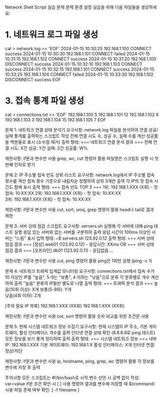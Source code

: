 Network Shell Script 실습 문제
문제 환경 설정
실습을 위해 다음 파일들을 생성하세요:
# 1. 네트워크 로그 파일 생성
cat > network.log << 'EOF'
2024-01-15 10:30:25 192.168.1.100 CONNECT success
2024-01-15 10:30:30 192.168.1.101 CONNECT failed
2024-01-15 10:31:15 192.168.1.102 CONNECT success
2024-01-15 10:31:20 192.168.1.100 DISCONNECT success
2024-01-15 10:32:10 192.168.1.103 CONNECT success
2024-01-15 10:32:15 192.168.1.101 CONNECT success
2024-01-15 10:33:25 192.168.1.104 CONNECT failed
2024-01-15 10:33:30 192.168.1.102 DISCONNECT success
EOF

# 3. 접속 통계 파일 생성
cat > connections.txt << 'EOF'
192.168.1.100 5
192.168.1.101 12
192.168.1.102 8
192.168.1.103 3
192.168.1.104 15
192.168.1.105 7
EOF


문제 1: 네트워크 연결 상태 분석기
요구사항:
network.log 파일을 분석하여 연결 성공/실패 통계를 출력하는 스크립트 작성
전체 연결 시도 수, 성공 수, 실패 수를 계산
성공률을 백분율로 표시 (소수점 제거)
출력 형태:
=== 네트워크 연결 분석 결과 ===
전체 연결 시도: X건
성공: Y건
실패: Z건
성공률: W%

제한사항:
if문과 변수만 사용
grep, wc, cut 명령어 활용
파일명은 스크립트 실행 시 첫 번째 인자로 받기

문제 2: IP 주소별 접속 빈도 상위 리스트
요구사항:
network.log에서 IP 주소별 접속 횟수를 계산
접속 횟수 기준으로 내림차순 정렬하여 상위 3개만 출력
각 IP의 첫 접속 시간도 함께 표시
출력 형태:
=== 접속 빈도 TOP 3 ===
1위: 192.168.1.XXX (X회) - 첫 접속: 10:XX:XX
2위: 192.168.1.XXX (X회) - 첫 접속: 10:XX:XX  
3위: 192.168.1.XXX (X회) - 첫 접속: 10:XX:XX

제한사항:
if문과 변수만 사용
cut, sort, uniq, grep 명령어 활용
head나 tail로 결과 제한

문제 3: 서버 상태 점검 스크립트
요구사항:
servers.sh 실행해 각 서버에 대해 ping 테스트 실행
응답 있는 서버와 없는 서버를 구분하여 출력
응답 시간이 100ms 이상인 서버는 "느림" 표시
입력 형태:
	~$ servers.sh 123.92.0.12
출력 형태:
=== 서버 상태 점검 결과 ===
[정상] web01 (123.92.0.12) - 응답시간: XXms
OR
=== 서버 상태 점검 결과 ===
[오프라인] db01 (123.92.0.11) - 응답없음
...

제한사항:
if문과 변수만 사용
cut, ping 명령어 활용
ping은 1회만 실행 (ping -c 1)

문제 4: 네트워크 트래픽 임계값 모니터링
요구사항:
connections.txt에서 접속 수가 10 이상인 IP를 "높음", 5-9는 "보통", 4 이하는 "낮음"으로 분류
각 분류별로 개수 계산하여 출력
"높음" 분류의 IP들만 별도로 나열
출력 형태:
=== 트래픽 분석 결과 ===
높음(10회 이상): X개
보통(5-9회): Y개  
낮음(4회 이하): Z개

[주의 필요 IP 목록]
192.168.1.XXX (XX회)
192.168.1.XXX (XX회)

제한사항:
if문과 변수만 사용
cut, sort 명령어 활용
숫자 비교를 위한 조건문 사용

문제 5: 현재 시스템 네트워크 정보 수집기
요구사항:
현재 시스템의 IP 주소, 기본 게이트웨이, 활성 인터페이스 개수를 출력
인터넷 연결 상태 확인 (8.8.8.8로 ping 테스트)
모든 정보를 보기 좋게 정리하여 출력
출력 형태:
=== 시스템 네트워크 정보 ===
내부 IP: 192.168.1.XXX
기본 게이트웨이: 192.168.1.X
활성 인터페이스: X개
인터넷 연결: 정상/차단

제한사항:
if문과 변수만 사용
ip, hostname, ping, grep, wc 명령어 활용
각 정보를 변수에 저장 후 출력

주의사항
모든 스크립트는 #!/bin/bash로 시작
변수 선언 시 공백 없이 작성: var=value
if문 조건 확인 시 [ ] 사용
명령어 결과를 변수에 저장할 때 $(command) 사용
파일 존재 여부 확인: [ -f filename ]

